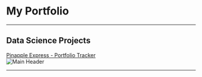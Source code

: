 # My Portfolio

---

## Data Science Projects 

[Pinapple Express - Portfolio Tracker](/sample_page)
<br>
![Main Header](https://github.com/Jodburton/jodburton.github.io/assets/141245415/e84b128c-36da-45e8-bda1-91ff92337cb3)

---
